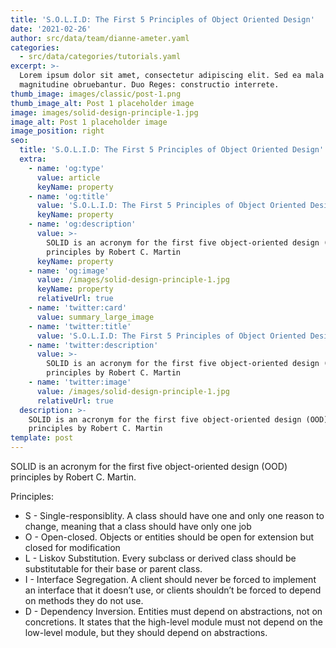 ```yaml
---
title: 'S.O.L.I.D: The First 5 Principles of Object Oriented Design'
date: '2021-02-26'
author: src/data/team/dianne-ameter.yaml
categories:
  - src/data/categories/tutorials.yaml
excerpt: >-
  Lorem ipsum dolor sit amet, consectetur adipiscing elit. Sed ea mala virtuti
  magnitudine obruebantur. Duo Reges: constructio interrete.
thumb_image: images/classic/post-1.png
thumb_image_alt: Post 1 placeholder image
image: images/solid-design-principle-1.jpg
image_alt: Post 1 placeholder image
image_position: right
seo:
  title: 'S.O.L.I.D: The First 5 Principles of Object Oriented Design'
  extra:
    - name: 'og:type'
      value: article
      keyName: property
    - name: 'og:title'
      value: 'S.O.L.I.D: The First 5 Principles of Object Oriented Design'
      keyName: property
    - name: 'og:description'
      value: >-
        SOLID is an acronym for the first five object-oriented design (OOD)
        principles by Robert C. Martin
      keyName: property
    - name: 'og:image'
      value: /images/solid-design-principle-1.jpg
      keyName: property
      relativeUrl: true
    - name: 'twitter:card'
      value: summary_large_image
    - name: 'twitter:title'
      value: 'S.O.L.I.D: The First 5 Principles of Object Oriented Design'
    - name: 'twitter:description'
      value: >-
        SOLID is an acronym for the first five object-oriented design (OOD)
        principles by Robert C. Martin
    - name: 'twitter:image'
      value: /images/solid-design-principle-1.jpg
      relativeUrl: true
  description: >-
    SOLID is an acronym for the first five object-oriented design (OOD)
    principles by Robert C. Martin
template: post
---
```

SOLID is an acronym for the first five object-oriented design (OOD) principles by Robert C. Martin.

Principles:

*   S - Single-responsiblity. A class should have one and only one reason to change, meaning that a class should have only one job
*   O - Open-closed. Objects or entities should be open for extension but closed for modification
*   L - Liskov Substitution. Every subclass or derived class should be substitutable for their base or parent class.
*   I - Interface Segregation. A client should never be forced to implement an interface that it doesn’t use, or clients shouldn’t be forced to depend on methods they do not use.
*   D - Dependency Inversion. Entities must depend on abstractions, not on concretions. It states that the high-level module must not depend on the low-level module, but they should depend on abstractions.
